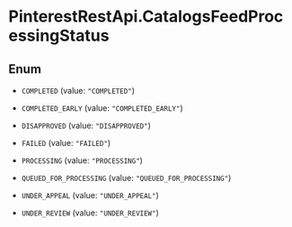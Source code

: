 # PinterestRestApi.CatalogsFeedProcessingStatus

## Enum


* `COMPLETED` (value: `"COMPLETED"`)

* `COMPLETED_EARLY` (value: `"COMPLETED_EARLY"`)

* `DISAPPROVED` (value: `"DISAPPROVED"`)

* `FAILED` (value: `"FAILED"`)

* `PROCESSING` (value: `"PROCESSING"`)

* `QUEUED_FOR_PROCESSING` (value: `"QUEUED_FOR_PROCESSING"`)

* `UNDER_APPEAL` (value: `"UNDER_APPEAL"`)

* `UNDER_REVIEW` (value: `"UNDER_REVIEW"`)


